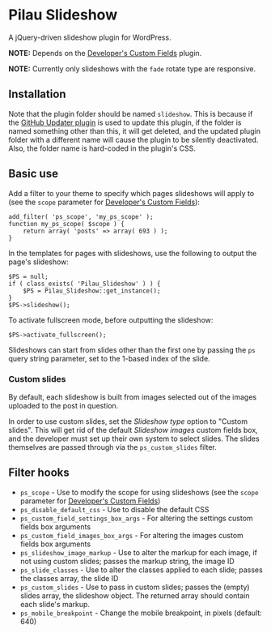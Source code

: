Pilau Slideshow
=========

A jQuery-driven slideshow plugin for WordPress.

**NOTE:** Depends on the [Developer's Custom Fields](https://github.com/gyrus/WordPress-Developers-Custom-Fields) plugin.

**NOTE:** Currently only slideshows with the `fade` rotate type are responsive.

## Installation

Note that the plugin folder should be named `slideshow`. This is because if the [GitHub Updater plugin](https://github.com/afragen/github-updater) is used to update this plugin, if the folder is named something other than this, it will get deleted, and the updated plugin folder with a different name will cause the plugin to be silently deactivated. Also, the folder name is hard-coded in the plugin's CSS.

## Basic use

Add a filter to your theme to specify which pages slideshows will apply to (see the `scope` parameter for [Developer's Custom Fields](http://sltaylor.co.uk/wordpress/developers-custom-fields-docs/#functions-boxes-fields)):

	add_filter( 'ps_scope', 'my_ps_scope' );
	function my_ps_scope( $scope ) {
		return array( 'posts' => array( 693 ) );
	}

In the templates for pages with slideshows, use the following to output the page's slideshow:

	$PS = null;
	if ( class_exists( 'Pilau_Slideshow' ) ) {
		$PS = Pilau_Slideshow::get_instance();
	}
	$PS->slideshow();

To activate fullscreen mode, before outputting the slideshow:

	$PS->activate_fullscreen();

Slideshows can start from slides other than the first one by passing the `ps` query string parameter, set to the 1-based index of the slide.

### Custom slides

By default, each slideshow is built from images selected out of the images uploaded to the post in question.

In order to use custom slides, set the _Slideshow type_ option to "Custom slides". This will get rid of the default _Slideshow images_ custom fields box, and the developer must set up their own system to select slides. The slides themselves are passed through via the `ps_custom_slides` filter.

## Filter hooks

* `ps_scope` - Use to modify the scope for using slideshows (see the `scope` parameter for [Developer's Custom Fields](http://sltaylor.co.uk/wordpress/developers-custom-fields-docs/#functions-boxes-fields))
* `ps_disable_default_css` - Use to disable the default CSS
* `ps_custom_field_settings_box_args` - For altering the settings custom fields box arguments
* `ps_custom_field_images_box_args` - For altering the images custom fields box arguments
* `ps_slideshow_image_markup` - Use to alter the markup for each image, if not using custom slides; passes the markup string, the image ID
* `ps_slide_classes` - Use to alter the classes applied to each slide; passes the classes array, the slide ID
* `ps_custom_slides` - Use to pass in custom slides; passes the (empty) slides array, the slideshow object. The returned array should contain each slide's markup.
* `ps_mobile_breakpoint` - Change the mobile breakpoint, in pixels (default: 640)
